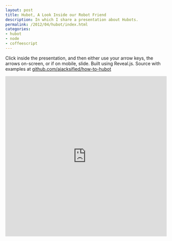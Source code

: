 ```yaml
---
layout: post
title: Hubot, A Look Inside our Robot Friend
description: In which I share a presentation about Hubots.
permalink: /2012/04/hubot/index.html
categories:
- hubot
- node
- coffeescript
---
```


Click inside the presentation, and then either use your arrow keys,
the arrows on-screen, or if on mobile, slide. Built using Reveal.js.
Source with examples at
[github.com/ajacksified/how-to-hubot](https://github.com/ajacksified/how-to-hubot)

<div class="media-container">
  <iframe src="http://thejacklawson.com/how-to-hubot/?src=embedded" frameborder="0" marginwidth="0" marginheight="0" scrolling="no" allowfullscreen webkitallowfullscreen mozallowfullscreen style="width:100%; height:500px;"> </iframe>
</div>

